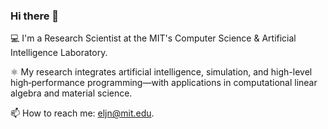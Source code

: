 ### Hi there 👋

💻 I'm a Research Scientist at the MIT's Computer Science & Artificial Intelligence Laboratory.

⚛ My research integrates artificial intelligence, simulation, and high-level high‑performance programming—with applications in computational linear algebra and material science.

📫 How to reach me: eljn@mit.edu.
<!--
**emmanuellujan/emmanuellujan** is a ✨ _special_ ✨ repository because its `README.md` (this file) appears on your GitHub profile.

Here are some ideas to get you started:


- 🌱 I’m currently learning ...
- 👯 I’m looking to collaborate on ...
- 🤔 I’m looking for help with ...
- 💬 Ask me about ...
- 📫 How to reach me: ...
- ⚡ Fun fact: ...
-->
